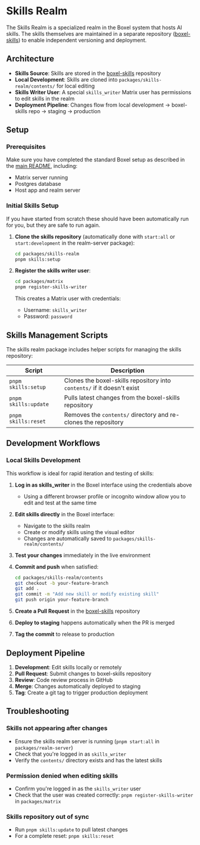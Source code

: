 # Skills Realm

The Skills Realm is a specialized realm in the Boxel system that hosts AI skills. The skills themselves are maintained in a separate repository ([boxel-skills](https://github.com/cardstack/boxel-skills)) to enable independent versioning and deployment.

## Architecture

- **Skills Source**: Skills are stored in the [boxel-skills](https://github.com/cardstack/boxel-skills) repository
- **Local Development**: Skills are cloned into `packages/skills-realm/contents/` for local editing
- **Skills Writer User**: A special `skills_writer` Matrix user has permissions to edit skills in the realm
- **Deployment Pipeline**: Changes flow from local development → boxel-skills repo → staging → production

## Setup

### Prerequisites

Make sure you have completed the standard Boxel setup as described in the [main README](../../README.md), including:

- Matrix server running
- Postgres database
- Host app and realm server

### Initial Skills Setup

If you have started from scratch these should have been automatically run for you, but they are safe to run again.

1. **Clone the skills repository** (automatically done with `start:all` or `start:development` in the realm-server package):

   ```bash
   cd packages/skills-realm
   pnpm skills:setup
   ```

2. **Register the skills writer user**:

   ```bash
   cd packages/matrix
   pnpm register-skills-writer
   ```

   This creates a Matrix user with credentials:

   - Username: `skills_writer`
   - Password: `password`

## Skills Management Scripts

The skills realm package includes helper scripts for managing the skills repository:

| Script               | Description                                                             |
| -------------------- | ----------------------------------------------------------------------- |
| `pnpm skills:setup`  | Clones the boxel-skills repository into `contents/` if it doesn't exist |
| `pnpm skills:update` | Pulls latest changes from the boxel-skills repository                   |
| `pnpm skills:reset`  | Removes the `contents/` directory and re-clones the repository          |

## Development Workflows

### Local Skills Development

This workflow is ideal for rapid iteration and testing of skills:

1. **Log in as skills_writer** in the Boxel interface using the credentials above

   - Using a different browser profile or incognito window allow you to edit and test at the same time

2. **Edit skills directly** in the Boxel interface:

   - Navigate to the skills realm
   - Create or modify skills using the visual editor
   - Changes are automatically saved to `packages/skills-realm/contents/`

3. **Test your changes** immediately in the live environment

4. **Commit and push** when satisfied:

   ```bash
   cd packages/skills-realm/contents
   git checkout -b your-feature-branch
   git add .
   git commit -m "Add new skill or modify existing skill"
   git push origin your-feature-branch
   ```

5. **Create a Pull Request** in the [boxel-skills](https://github.com/cardstack/boxel-skills) repository

6. **Deploy to staging** happens automatically when the PR is merged

7. **Tag the commit** to release to production

## Deployment Pipeline

1. **Development**: Edit skills locally or remotely
2. **Pull Request**: Submit changes to boxel-skills repository
3. **Review**: Code review process in GitHub
4. **Merge**: Changes automatically deployed to staging
5. **Tag**: Create a git tag to trigger production deployment

## Troubleshooting

### Skills not appearing after changes

- Ensure the skills realm server is running (`pnpm start:all` in `packages/realm-server`)
- Check that you're logged in as `skills_writer`
- Verify the `contents/` directory exists and has the latest skills

### Permission denied when editing skills

- Confirm you're logged in as the `skills_writer` user
- Check that the user was created correctly: `pnpm register-skills-writer` in `packages/matrix`

### Skills repository out of sync

- Run `pnpm skills:update` to pull latest changes
- For a complete reset: `pnpm skills:reset`
